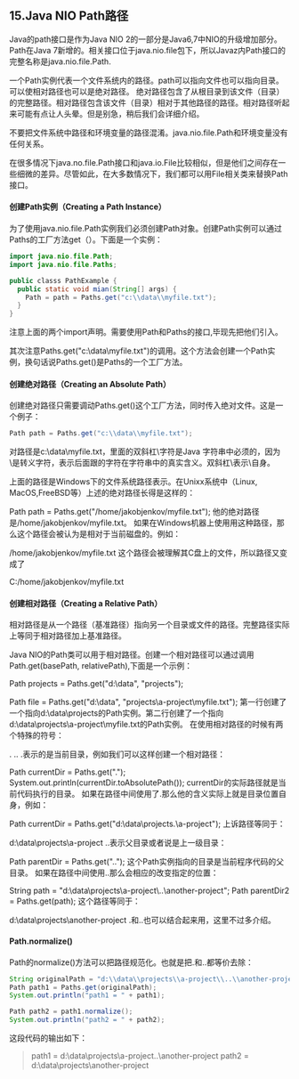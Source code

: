 ## 15.Java NIO Path路径

Java的path接口是作为Java NIO 2的一部分是Java6,7中NIO的升级增加部分。Path在Java 7新增的。相关接口位于java.nio.file包下，所以Javaz内Path接口的完整名称是java.nio.file.Path.

一个Path实例代表一个文件系统内的路径。path可以指向文件也可以指向目录。可以使相对路径也可以是绝对路径。
绝对路径包含了从根目录到该文件（目录）的完整路径。相对路径包含该文件（目录）相对于其他路径的路径。相对路径听起来可能有点让人头晕。但是别急，稍后我们会详细介绍。

不要把文件系统中路径和环境变量的路径混淆。java.nio.file.Path和环境变量没有任何关系。

在很多情况下java.no.file.Path接口和java.io.File比较相似，但是他们之间存在一些细微的差异。尽管如此，在大多数情况下，我们都可以用File相关类来替换Path接口。

#### 创建Path实例（Creating a Path Instance）
为了使用java.nio.file.Path实例我们必须创建Path对象。创建Path实例可以通过Paths的工厂方法get（）。下面是一个实例：
```java
import java.nio.file.Path;
import java.nio.file.Paths;

public classs PathExample {
  public static void mian(String[] args) {
    Path = path = Paths.get("c:\\data\\myfile.txt");
  }
}
```
注意上面的两个import声明。需要使用Path和Paths的接口,毕现先把他们引入。

其次注意Paths.get("c:\data\myfile.txt")的调用。这个方法会创建一个Path实例，换句话说Paths.get()是Paths的一个工厂方法。

#### 创建绝对路径（Creating an Absolute Path）
创建绝对路径只需要调动Paths.get()这个工厂方法，同时传入绝对文件。这是一个例子：
```java
Path path = Paths.get("c:\\data\\myfile.txt");
```
对路径是c:\data\myfile.txt，里面的双斜杠\字符是Java 字符串中必须的，因为\是转义字符，表示后面跟的字符在字符串中的真实含义。双斜杠\表示\自身。

上面的路径是Windows下的文件系统路径表示。在Unixx系统中（Linux, MacOS,FreeBSD等）上述的绝对路径长得是这样的：

Path path = Paths.get("/home/jakobjenkov/myfile.txt");
他的绝对路径是/home/jakobjenkov/myfile.txt。 如果在Windows机器上使用用这种路径，那么这个路径会被认为是相对于当前磁盘的。例如：

/home/jakobjenkov/myfile.txt
这个路径会被理解其C盘上的文件，所以路径又变成了

C:/home/jakobjenkov/myfile.txt
#### 创建相对路径（Creating a Relative Path）
相对路径是从一个路径（基准路径）指向另一个目录或文件的路径。完整路径实际上等同于相对路径加上基准路径。

Java NIO的Path类可以用于相对路径。创建一个相对路径可以通过调用Path.get(basePath, relativePath),下面是一个示例：

Path projects = Paths.get("d:\\data", "projects");

Path file     = Paths.get("d:\\data", "projects\\a-project\\myfile.txt");
第一行创建了一个指向d:\data\projects的Path实例。第二行创建了一个指向d:\data\projects\a-project\myfile.txt的Path实例。 在使用相对路径的时候有两个特殊的符号：

.
..
.表示的是当前目录，例如我们可以这样创建一个相对路径：

Path currentDir = Paths.get(".");
System.out.println(currentDir.toAbsolutePath());
currentDir的实际路径就是当前代码执行的目录。 如果在路径中间使用了.那么他的含义实际上就是目录位置自身，例如：

Path currentDir = Paths.get("d:\\data\\projects\.\a-project");
上诉路径等同于：

d:\data\projects\a-project
..表示父目录或者说是上一级目录：

Path parentDir = Paths.get("..");
这个Path实例指向的目录是当前程序代码的父目录。 如果在路径中间使用..那么会相应的改变指定的位置：

String path = "d:\\data\\projects\\a-project\\..\\another-project";
Path parentDir2 = Paths.get(path);
这个路径等同于：

d:\data\projects\another-project
.和..也可以结合起来用，这里不过多介绍。

#### Path.normalize()
Path的normalize()方法可以把路径规范化。也就是把.和..都等价去除：
```java
String originalPath = "d:\\data\\projects\\a-project\\..\\another-project";
Path path1 = Paths.get(originalPath);
System.out.println("path1 = " + path1);

Path path2 = path1.normalize();
System.out.println("path2 = " + path2);
```
这段代码的输出如下：

> path1 = d:\data\projects\a-project\..\another-project
> path2 = d:\data\projects\another-project
